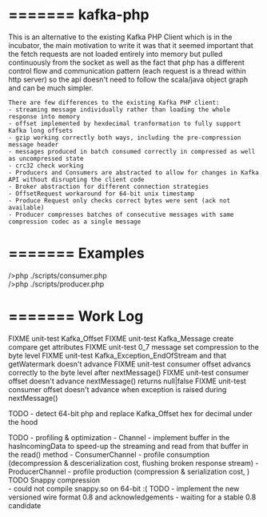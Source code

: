 =======
kafka-php
=========


This is an alternative to the existing Kafka PHP Client which is in the incubator,
the main motivation to write it was that it seemed important
that the fetch requests are not loaded entirely into memory but
pulled continuously from the socket as well as the fact that php has a different control flow
and communication pattern (each request is a thread within http server)
so the api doesn't need to follow the scala/java object graph and can be much simpler.
 
    There are few differences to the existing Kafka PHP client: 
    - streaming message individually rather than loading the whole response into memory
    - offset implemented by hexdecimal tranformation to fully support Kafka long offsets 
    - gzip working correctly both ways, including the pre-compression message header
    - messages produced in batch consumed correctly in compressed as well as uncompressed state
    - crc32 check working
    - Producers and Consumers are abstracted to allow for changes in Kafka API without disrupting the client code 
    - Broker abstraction for different connection strategies
    - OffsetRequest workaround for 64-bit unix timestamp
    - Produce Request only checks correct bytes were sent (ack not available)
    - Producer compresses batches of consecutive messages with same compression codec as a single message 



=======
Examples
========

/>php ./scripts/consumer.php  
/>php ./scripts/producer.php


=======
Work Log
========

FIXME unit-test Kafka_Offset
FIXME unit-test Kafka_Message create compare get attributes
FIXME unit-test 0_7 message set compression to the byte level 
FIXME unit-test Kafka_Exception_EndOfStream and that getWatermark doesn't advance
FIXME unit-test consumer offset advancs correctly to the byte level after nextMessage()
FIXME unit-test consumer offset doesn't advance nextMessage() returns null|false
FIXME unit-test consumer offset doesn't advance when exception is raised during nextMessage() 

TODO - detect 64-bit php and replace Kafka_Offset hex for decimal under the hood
 
TODO - profiling & optimization
    - Channel - implement buffer in the hasIncomingData to speed-up the streaming and read from that buffer in the read() method
    - ConsumerChannel - profile consumption (decompression & descerialization cost, flushing broken response stream)
    - ProducerChannel - profile production (compression & serialization cost, )
TODO Snappy compression     
    - could not compile snappy.so on 64-bit :(
TODO - implement the new versioned wire format 0.8 and acknowledgements 
    - waiting for a stable 0.8 candidate

